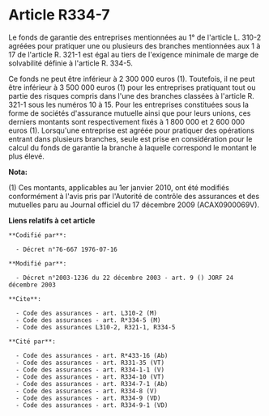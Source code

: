 # Article R334-7

Le fonds de garantie des entreprises mentionnées au 1° de l'article L. 310-2 agréées pour pratiquer une ou plusieurs des
branches mentionnées aux 1 à 17 de l'article R. 321-1 est égal au tiers de l'exigence minimale de marge de solvabilité
définie à l'article R. 334-5.

Ce fonds ne peut être inférieur à 2 300 000 euros (1). Toutefois, il ne peut être inférieur à 3 500 000 euros (1) pour les
entreprises pratiquant tout ou partie des risques compris dans l'une des branches classées à l'article R. 321-1 sous les
numéros 10 à 15. Pour les entreprises constituées sous la forme de sociétés d'assurance mutuelle ainsi que pour leurs unions,
ces derniers montants sont respectivement fixés à 1 800 000 et 2 600 000 euros (1). Lorsqu'une entreprise est agréée pour
pratiquer des opérations entrant dans plusieurs branches, seule est prise en considération pour le calcul du fonds de
garantie la branche à laquelle correspond le montant le plus élevé.

**Nota:**

(1) Ces montants, applicables au 1er janvier 2010, ont été modifiés conformément à l'avis pris par l'Autorité de contrôle des
assurances et des mutuelles paru au Journal officiel du 17 décembre 2009 (ACAX0900069V).

**Liens relatifs à cet article**

	**Codifié par**:

	  - Décret n°76-667 1976-07-16

	**Modifié par**:

	  - Décret n°2003-1236 du 22 décembre 2003 - art. 9 () JORF 24 décembre 2003

	**Cite**:

	  - Code des assurances - art. L310-2 (M)
	  - Code des assurances - art. R*334-5 (M)
	  - Code des assurances L310-2, R321-1, R334-5

	**Cité par**:

	  - Code des assurances - art. R*433-16 (Ab)
	  - Code des assurances - art. R331-35 (VT)
	  - Code des assurances - art. R334-1-1 (V)
	  - Code des assurances - art. R334-10 (VT)
	  - Code des assurances - art. R334-7-1 (Ab)
	  - Code des assurances - art. R334-8 (V)
	  - Code des assurances - art. R334-9 (VD)
	  - Code des assurances - art. R334-9-1 (VD)
